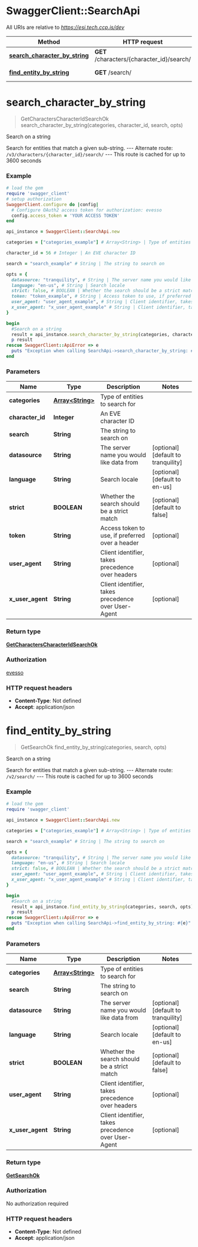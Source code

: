 # SwaggerClient::SearchApi

All URIs are relative to *https://esi.tech.ccp.is/dev*

Method | HTTP request | Description
------------- | ------------- | -------------
[**search_character_by_string**](SearchApi.md#search_character_by_string) | **GET** /characters/{character_id}/search/ | Search on a string
[**find_entity_by_string**](SearchApi.md#find_entity_by_string) | **GET** /search/ | Search on a string


# **search_character_by_string**
> GetCharactersCharacterIdSearchOk search_character_by_string(categories, character_id, search, opts)

Search on a string

Search for entities that match a given sub-string.  ---  Alternate route: `/v3/characters/{character_id}/search/`   ---  This route is cached for up to 3600 seconds

### Example
```ruby
# load the gem
require 'swagger_client'
# setup authorization
SwaggerClient.configure do |config|
  # Configure OAuth2 access token for authorization: evesso
  config.access_token = 'YOUR ACCESS TOKEN'
end

api_instance = SwaggerClient::SearchApi.new

categories = ["categories_example"] # Array<String> | Type of entities to search for

character_id = 56 # Integer | An EVE character ID

search = "search_example" # String | The string to search on

opts = { 
  datasource: "tranquility", # String | The server name you would like data from
  language: "en-us", # String | Search locale
  strict: false, # BOOLEAN | Whether the search should be a strict match
  token: "token_example", # String | Access token to use, if preferred over a header
  user_agent: "user_agent_example", # String | Client identifier, takes precedence over headers
  x_user_agent: "x_user_agent_example" # String | Client identifier, takes precedence over User-Agent
}

begin
  #Search on a string
  result = api_instance.search_character_by_string(categories, character_id, search, opts)
  p result
rescue SwaggerClient::ApiError => e
  puts "Exception when calling SearchApi->search_character_by_string: #{e}"
end
```

### Parameters

Name | Type | Description  | Notes
------------- | ------------- | ------------- | -------------
 **categories** | [**Array&lt;String&gt;**](String.md)| Type of entities to search for | 
 **character_id** | **Integer**| An EVE character ID | 
 **search** | **String**| The string to search on | 
 **datasource** | **String**| The server name you would like data from | [optional] [default to tranquility]
 **language** | **String**| Search locale | [optional] [default to en-us]
 **strict** | **BOOLEAN**| Whether the search should be a strict match | [optional] [default to false]
 **token** | **String**| Access token to use, if preferred over a header | [optional] 
 **user_agent** | **String**| Client identifier, takes precedence over headers | [optional] 
 **x_user_agent** | **String**| Client identifier, takes precedence over User-Agent | [optional] 

### Return type

[**GetCharactersCharacterIdSearchOk**](GetCharactersCharacterIdSearchOk.md)

### Authorization

[evesso](../../new/README.md#evesso)

### HTTP request headers

 - **Content-Type**: Not defined
 - **Accept**: application/json



# **find_entity_by_string**
> GetSearchOk find_entity_by_string(categories, search, opts)

Search on a string

Search for entities that match a given sub-string.  ---  Alternate route: `/v2/search/`   ---  This route is cached for up to 3600 seconds

### Example
```ruby
# load the gem
require 'swagger_client'

api_instance = SwaggerClient::SearchApi.new

categories = ["categories_example"] # Array<String> | Type of entities to search for

search = "search_example" # String | The string to search on

opts = { 
  datasource: "tranquility", # String | The server name you would like data from
  language: "en-us", # String | Search locale
  strict: false, # BOOLEAN | Whether the search should be a strict match
  user_agent: "user_agent_example", # String | Client identifier, takes precedence over headers
  x_user_agent: "x_user_agent_example" # String | Client identifier, takes precedence over User-Agent
}

begin
  #Search on a string
  result = api_instance.find_entity_by_string(categories, search, opts)
  p result
rescue SwaggerClient::ApiError => e
  puts "Exception when calling SearchApi->find_entity_by_string: #{e}"
end
```

### Parameters

Name | Type | Description  | Notes
------------- | ------------- | ------------- | -------------
 **categories** | [**Array&lt;String&gt;**](String.md)| Type of entities to search for | 
 **search** | **String**| The string to search on | 
 **datasource** | **String**| The server name you would like data from | [optional] [default to tranquility]
 **language** | **String**| Search locale | [optional] [default to en-us]
 **strict** | **BOOLEAN**| Whether the search should be a strict match | [optional] [default to false]
 **user_agent** | **String**| Client identifier, takes precedence over headers | [optional] 
 **x_user_agent** | **String**| Client identifier, takes precedence over User-Agent | [optional] 

### Return type

[**GetSearchOk**](GetSearchOk.md)

### Authorization

No authorization required

### HTTP request headers

 - **Content-Type**: Not defined
 - **Accept**: application/json



